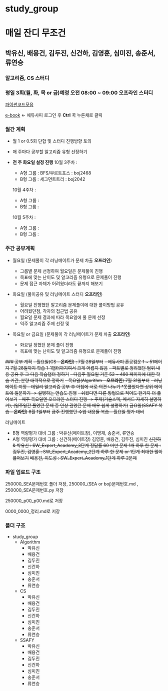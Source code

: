 # study_group

# 매일 잔디 무조건
## 박유신, 배용건, 김두진, 신건하, 김영훈, 심미진, 송준서, 류연승
### 알고리즘, CS 스터디
### 평일 3회(월, 화, 목 or 금)예정 오전 08:00 ~ 09:00 오프라인 스터디

[파이썬코드모음](https://codesol.how-to.best/doc/python)

[e-book](https://ssafy5.dkyobobook.co.kr/main.ink) <- 에듀사피 로그인 후 **Ctrl** 꾹 누른채로 클릭

### 월간 계획
- 월 1 or 0.5회 단합 및 스터디 진행방향 토의
- 매 주마다 공부할 알고리즘 유형 선정하기
- **전 주 화요일 설정 진행**
  10월 3주차 :
    - A형 그룹 : BFS/부르트포스 : boj2468
    - B형 그룹 : 세그먼트트리 : boj2042
  
  10월 4주차 :
    - A형 그룹 :
    - B형 그룹 : 
  
  10월 5주차 :
    - A형 그룹 : 
    - B형 그룹 :  


### 주간 공부계획
- 월요일 (문제풀이 각 러닝메이트가 문제 차출 **오프라인**)
  - 그룹별 문제 선정하여 월요일은 문제풀이 진행
  - 목표에 맞는 난이도 및 알고리즘 유형으로 문제풀이 진행
  - 문제 접근 자체가 어려웠더라도 끝까지 해보기
  
- 화요일 (풀이공유 및 러닝메이트 스터디 **오프라인**)
  - 월요일 진행했던 알고리즘 문제풀이에 대한 풀이방법 공유
  - 어려웠던점, 각자의 접근법 공유
  - 월요일 문제 결과에 따라 목요일에 풀 문제 선정
  - 익주 알고리즘 주제 선정 및
 
- 목요일 or 금요일 (문제풀이 각 러닝메이트가 문제 차출 **오프라인**)
  - 화요일 정했던 문제 풀이 진행
  - 목표에 맞는 난이도 및 알고리즘 유형으로 문제풀이 진행
 
  
~~### 공부 계획~~
~~- 월요일(CS - **온라인**) : 7월 28일부터~~
  ~~- 에듀사피 혼공컴운 1 ~ 51페이지 7월 28일까지 학습 1-1챕터까지여서 크게 어렵지 않음~~
  ~~- 파트별로 정리했던 범위 내용 공유 후 그 다음 학습챕터 정하기~~
  ~~- 다음주 월요일 기준 52 ~ 480 페이지에 대한 학습 기간, 분량 대략적으로 정하기~~
~~- 목요일(Algorithm - **오프라인**) 7월 31일부터~~
  ~~- 러닝메이트 지정 - 데일리 알고리즘 공부 후 아침에 서로 의견 나누기 *못풀었다면 상위 메이트에 질문하기 -> 설명하는 연습도 진행~~
  ~~- 쉬웠다면 다른 방법으로 적어도 한가지 더 풀어보기~~
  ~~- 매주 목요일엔 오프라인 스터디 진행 -> 주제(기술스텍, 메서드 자세히 설명하기), (일주일간 풀었던 문제 중 인상 깊었던 문제 매우 쉽게 설명하기)~~
~~금요일(SSAFY 복습 - **온라인**) 8월 1일부터~~
~~금주 진행했던 수업 내용들 복습 - 월요일 평가 대비~~

러닝메이트
  - B형 역량평가 대비 그룹 : 박유신(메이트장), 이명재, 송준서, 류연승
  - A형 역량평가 대비 그룹 : 신건하(메이트장) 김영훈, 배용건, 김두진, 심미진
~~신건하 & 박유신 : SW_Expert_Academy_3단계 정답률 60 미만 문제 1개 하루 한 문제 :~~
~~김두진, 김영훈 : SW_Expert_Academy_2단계 하루 한 문제 or 1단계 최대한 많이 풀어보기~~
~~배용건, 이도성 : SW_Expert_Academy_1단계 하루 2문제~~

### 파일 업로드 구조
250000_SEA문제번호 폴더 저장, 250000_(SEA or boj)문제번호.md , 250000_SEA문제번호.py 저장

250000_p00_p00.md로 저장

0000_0000_정리.md로 저장

### 폴더 구조
- study_group
  - Algorithm
    - 박유신
    - 배용건
    - 김두진
    - 신건하
    - 심미진
    - 송준서
    - 류연승
  - CS
    - 박유신
    - 배용건
    - 김두진
    - 신건하
    - 심미진
    - 송준서
    - 류연승
  - SSAFY
    - 박유신
    - 배용건
    - 김두진
    - 신건하
    - 심미진
    - 송준서
    - 류연승
